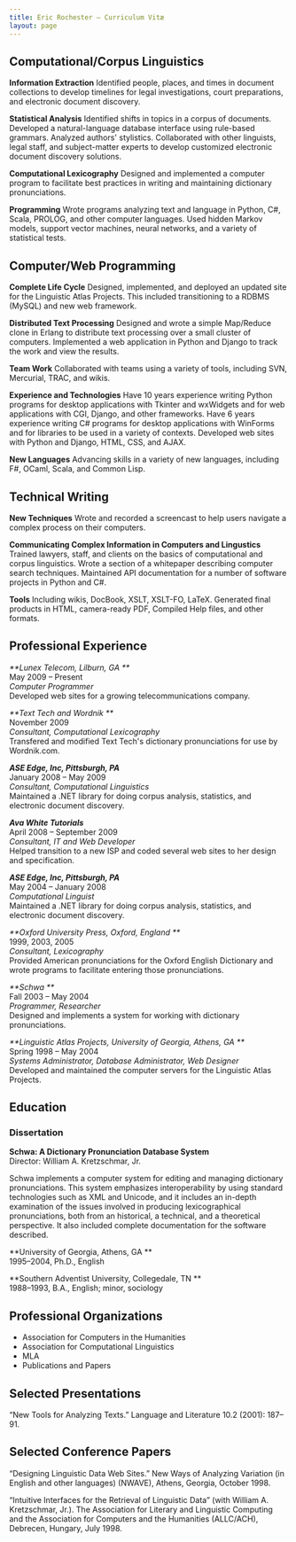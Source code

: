 ```yaml
---
title: Eric Rochester — Curriculum Vitæ
layout: page
---
```



## Computational/Corpus Linguistics 

**Information Extraction** Identified people, places, and times in document
collections to develop timelines for legal investigations, court preparations,
and electronic document discovery. 

**Statistical Analysis** Identified shifts in topics in a corpus of documents.
Developed a natural-language database interface using rule-based grammars.
Analyzed authors' stylistics. Collaborated with other linguists, legal staff,
and subject-matter experts to develop customized electronic document discovery
solutions. 

**Computational Lexicography** Designed and implemented a computer program to
facilitate best practices in writing and maintaining dictionary pronunciations. 

**Programming** Wrote programs analyzing text and language in Python, C#, Scala,
PROLOG, and other computer languages. Used hidden Markov models, support vector
machines, neural networks, and a variety of statistical tests.

## Computer/Web Programming 

**Complete Life Cycle** Designed, implemented, and deployed an updated site for
the Linguistic Atlas Projects. This included transitioning to a RDBMS (MySQL)
and new web framework.

**Distributed Text Processing** Designed and wrote a simple Map/Reduce clone in
Erlang to distribute text processing over a small cluster of computers.
Implemented a web application in Python and Django to track the work and view
the results.

**Team Work** Collaborated with teams using a variety of tools, including SVN,
Mercurial, TRAC, and wikis.   

**Experience and Technologies** Have 10 years experience writing Python
programs for desktop applications with Tkinter and wxWidgets and for web
applications with CGI, Django, and other frameworks. Have 6 years experience
writing C# programs for desktop applications with WinForms and for libraries to
be used in a variety of contexts. Developed web sites with Python and Django,
HTML, CSS, and AJAX. 

**New Languages** Advancing skills in a variety of new languages, including F#,
OCaml, Scala, and Common Lisp.

## Technical Writing  

**New Techniques** Wrote and recorded a screencast to help users navigate a
complex process on their computers. 

**Communicating Complex Information in Computers and Lingustics** Trained
lawyers, staff, and clients on the basics of computational and corpus
linguistics. Wrote a section of a whitepaper describing computer search
techniques. Maintained API documentation for a number of software projects in
Python and C#. 

**Tools** Including wikis, DocBook, XSLT, XSLT-FO, LaTeX. Generated final
products in HTML, camera-ready PDF, Compiled Help files, and other formats. 

## Professional Experience  

_**Lunex Telecom, Lilburn, GA **_<br>
May 2009 – Present <br>
*Computer Programmer*<br>
Developed web sites for a growing telecommunications company. 

_**Text Tech and Wordnik **_<br>
November 2009 <br>
*Consultant, Computational Lexicography*<br>
Transfered and modified Text Tech's dictionary pronunciations for use by Wordnik.com. 

_**ASE Edge, Inc, Pittsburgh, PA**_<br>
January 2008 –  May 2009 <br>
*Consultant, Computational Linguistics*<br>
Maintained a .NET library for doing corpus analysis, statistics, and electronic document discovery. 

_**Ava White Tutorials**_<br>
April 2008 – September 2009 <br>
*Consultant, IT and Web Developer*<br>
Helped transition to a new ISP and coded several web sites to her design and specification. 

_**ASE Edge, Inc, Pittsburgh, PA**_<br>
May 2004 – January 2008 <br>
*Computational Linguist*<br>
Maintained a .NET library for doing corpus analysis, statistics, and electronic document discovery.

_**Oxford University Press, Oxford, England **_<br>
1999, 2003, 2005 <br>
*Consultant, Lexicography*<br>
Provided American pronunciations for the Oxford English Dictionary and wrote
programs to facilitate entering those pronunciations. 

_**Schwa **_<br>
Fall 2003 – May 2004 <br>
*Programmer, Researcher*<br>
Designed and implements a system for working with dictionary pronunciations. 

_**Linguistic Atlas Projects, University of Georgia, Athens, GA **_<br>
Spring 1998 – May 2004 <br>
*Systems Administrator, Database Administrator, Web Designer*<br>
Developed and maintained the computer servers for the Linguistic Atlas Projects. 

## Education 

### Dissertation 

**Schwa: A Dictionary Pronunciation Database System**<br>
Director: William A. Kretzschmar, Jr. <br>

Schwa implements a computer system for editing and managing dictionary
pronunciations. This system emphasizes interoperability by using standard
technologies such as XML and Unicode, and it includes an in-depth examination
of the issues involved in producing lexicographical pronunciations, both from
an historical, a technical, and a theoretical perspective. It also included
complete documentation for the software described.

**University of Georgia, Athens, GA **<br>
1995–2004, Ph.D., English

**Southern Adventist University, Collegedale, TN **<br>
1988–1993, B.A., English; minor, sociology

## Professional Organizations 

 * Association for Computers in the Humanities 
 * Association for Computational Linguistics 
 * MLA 
 * Publications and Papers 

## Selected Presentations 

“New Tools for Analyzing Texts.” Language and Literature 10.2 (2001): 187–91. 

## Selected Conference Papers 

“Designing Linguistic Data Web Sites.” New Ways of Analyzing Variation (in
English and other languages) (NWAVE), Athens, Georgia, October 1998. 

“Intuitive Interfaces for the Retrieval of Linguistic Data” (with William A.
Kretzschmar, Jr.). The Association for Literary and Linguistic Computing and
the Association for Computers and the Humanities (ALLC/ACH), Debrecen, Hungary,
July 1998. 
